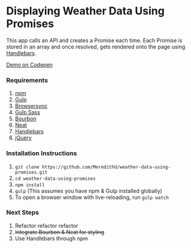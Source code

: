# Displaying Weather Data Using Promises

This app calls an API and creates a Promise each time. Each Promise is stored in an array and once resolved, gets rendered onto the page using [Handlebars](http://handlebarsjs.com/).

[Demo on Codepen](http://codepen.io/MeredithU/pen/xZRpJo)

### Requirements

1. [npm](https://www.npmjs.com/)
2. [Gulp](http://gulpjs.com/)
3. [Browsersync](https://www.browsersync.io/docs/gulp/)
4. [Gulp Sass](https://www.npmjs.com/package/gulp-sass)
5. [Bourbon](http://bourbon.io/)
6. [Neat](http://neat.bourbon.io/)
7. [Handlebars](http://handlebarsjs.com/)
8. [jQuery](https://jquery.com/)

### Installation Instructions

1. ``git clone https://github.com/MeredithU/weather-data-using-promises.git``
2. ``cd weather-data-using-promises``
3. ``npm install``
4. ``gulp`` (This assumes you have npm & Gulp installed globally)
5.  To open a browser window with live-reloading, run ``gulp watch``

### Next Steps

1. Refactor refactor refactor
2. ~~Integrate Bourbon & Neat for styling~~
3. Use Handlebars through npm